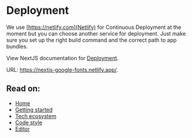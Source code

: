 # Deployment

We use [https://netlify.com](Netlify) for Continuous Deployment at the moment
but you can choose another service for deployment. Just make sure you set up the
right build command and the correct path to app bundles.

View NextJS documentation for [Deployment](https://nextjs.org/docs/deployment).

URL: https://nextjs-google-fonts.netlify.app/.

## Read on:

- [Home](../README.md)
- [Getting started](./GETTING_STARTED.md)
- [Tech ecosystem](./TECH_ECOSYSTEM.md)
- [Code style](./CODE_STYLE.md)
- [Editor](./EDITOR.md)
